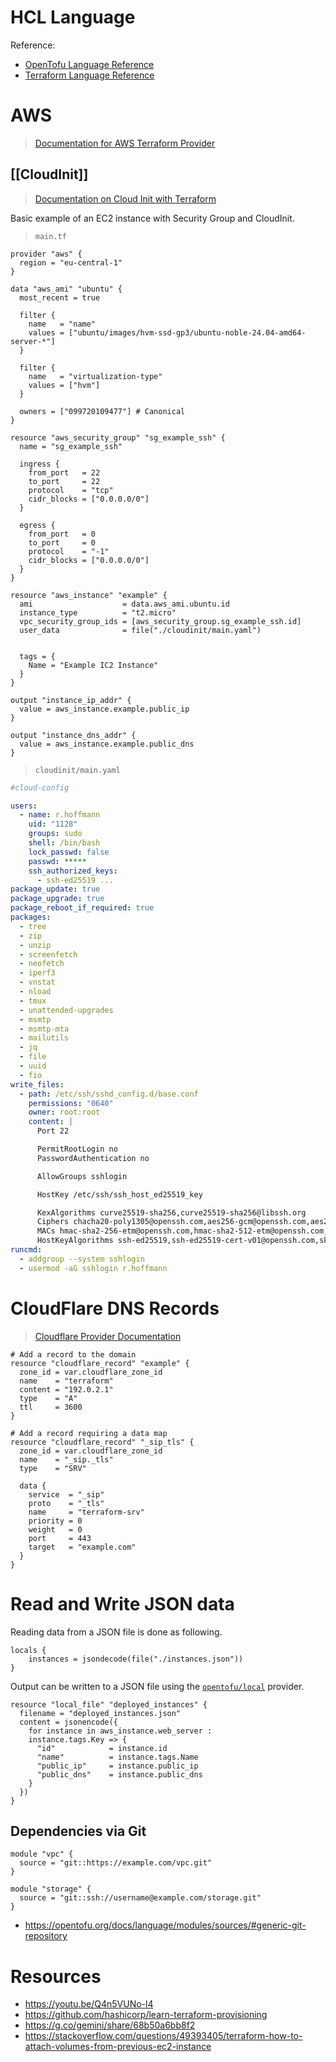 # HCL Language

Reference: 
- [OpenTofu Language Reference](https://opentofu.org/docs/language/)
- [Terraform Language Reference](https://developer.hashicorp.com/terraform/language)

# AWS

> [Documentation for AWS Terraform Provider](https://search.opentofu.org/provider/opentofu/aws/latest)

## [[CloudInit]]

> [Documentation on Cloud Init with Terraform](https://developer.hashicorp.com/terraform/tutorials/provision/cloud-init)

Basic example of an EC2 instance with Security Group and CloudInit.

> `main.tf`
```hcl
provider "aws" {
  region = "eu-central-1"
}

data "aws_ami" "ubuntu" {
  most_recent = true

  filter {
    name   = "name"
    values = ["ubuntu/images/hvm-ssd-gp3/ubuntu-noble-24.04-amd64-server-*"]
  }

  filter {
    name   = "virtualization-type"
    values = ["hvm"]
  }

  owners = ["099720109477"] # Canonical
}

resource "aws_security_group" "sg_example_ssh" {
  name = "sg_example_ssh"

  ingress {
    from_port   = 22
    to_port     = 22
    protocol    = "tcp"
    cidr_blocks = ["0.0.0.0/0"]
  }

  egress {
    from_port   = 0
    to_port     = 0
    protocol    = "-1"
    cidr_blocks = ["0.0.0.0/0"]
  }
}

resource "aws_instance" "example" {
  ami                    = data.aws_ami.ubuntu.id
  instance_type          = "t2.micro"
  vpc_security_group_ids = [aws_security_group.sg_example_ssh.id]
  user_data              = file("./cloudinit/main.yaml")


  tags = {
    Name = "Example IC2 Instance"
  }
}

output "instance_ip_addr" {
  value = aws_instance.example.public_ip
}

output "instance_dns_addr" {
  value = aws_instance.example.public_dns
}
```

> `cloudinit/main.yaml`
```yaml
#cloud-config

users:
  - name: r.hoffmann
    uid: "1128"
    groups: sudo
    shell: /bin/bash
    lock_passwd: false
    passwd: *****
    ssh_authorized_keys:
      - ssh-ed25519 ...
package_update: true
package_upgrade: true
package_reboot_if_required: true
packages:
  - tree
  - zip
  - unzip
  - screenfetch
  - neofetch
  - iperf3
  - vnstat
  - nload
  - tmux
  - unattended-upgrades
  - msmtp
  - msmtp-mta
  - mailutils
  - jq
  - file
  - uuid
  - fio
write_files:
  - path: /etc/ssh/sshd_config.d/base.conf
    permissions: "0640"
    owner: root:root
    content: |
      Port 22

      PermitRootLogin no
      PasswordAuthentication no

      AllowGroups sshlogin

      HostKey /etc/ssh/ssh_host_ed25519_key

      KexAlgorithms curve25519-sha256,curve25519-sha256@libssh.org
      Ciphers chacha20-poly1305@openssh.com,aes256-gcm@openssh.com,aes256-ctr,aes192-ctr
      MACs hmac-sha2-256-etm@openssh.com,hmac-sha2-512-etm@openssh.com,umac-128-etm@openssh.com
      HostKeyAlgorithms ssh-ed25519,ssh-ed25519-cert-v01@openssh.com,sk-ssh-ed25519@openssh.com,sk-ssh-ed25519-cert-v01@openssh.com,rsa-sha2-256,rsa-sha2-512,rsa-sha2-256-cert-v01@openssh.com,rsa-sha2-512-cert-v01@openssh.com
runcmd:
  - addgroup --system sshlogin
  - usermod -aG sshlogin r.hoffmann

```

# CloudFlare DNS Records

> [Cloudflare Provider Documentation](https://search.opentofu.org/provider/hashicorp/cloudflare/latest/docs/resources/record)

```hcl
# Add a record to the domain
resource "cloudflare_record" "example" {
  zone_id = var.cloudflare_zone_id
  name    = "terraform"
  content = "192.0.2.1"
  type    = "A"
  ttl     = 3600
}

# Add a record requiring a data map
resource "cloudflare_record" "_sip_tls" {
  zone_id = var.cloudflare_zone_id
  name    = "_sip._tls"
  type    = "SRV"

  data {
    service  = "_sip"
    proto    = "_tls"
    name     = "terraform-srv"
    priority = 0
    weight   = 0
    port     = 443
    target   = "example.com"
  }
}
```
# Read and Write JSON data

Reading data from a JSON file is done as following.

```hcl
locals {
	instances = jsondecode(file("./instances.json"))
}
```

Output can be written to a JSON file using the [`opentofu/local`](https://search.opentofu.org/provider/opentofu/local/latest) provider.

```hcl
resource "local_file" "deployed_instances" {
  filename = "deployed_instances.json"
  content = jsonencode({
    for instance in aws_instance.web_server :
    instance.tags.Key => {
      "id"            = instance.id
      "name"          = instance.tags.Name
      "public_ip"     = instance.public_ip
      "public_dns"    = instance.public_dns
    }
  })
}
```

## Dependencies via Git

```
module "vpc" {
  source = "git::https://example.com/vpc.git"
}

module "storage" {
  source = "git::ssh://username@example.com/storage.git"
}
```

- https://opentofu.org/docs/language/modules/sources/#generic-git-repository

# Resources

- https://youtu.be/Q4n5VUNo-l4
- https://github.com/hashicorp/learn-terraform-provisioning
- https://g.co/gemini/share/68b50a6bb8f2
- https://stackoverflow.com/questions/49393405/terraform-how-to-attach-volumes-from-previous-ec2-instance
